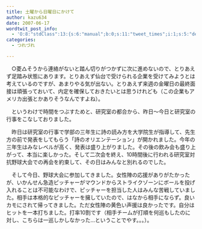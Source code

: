 ```yaml
---
title: 土曜から日曜日にかけて
author: kazu634
date: 2007-06-17
wordtwit_post_info:
  - 'O:8:"stdClass":13:{s:6:"manual";b:0;s:11:"tweet_times";i:1;s:5:"delay";i:0;s:7:"enabled";i:1;s:10:"separation";s:2:"60";s:7:"version";s:3:"3.7";s:14:"tweet_template";b:0;s:6:"status";i:2;s:6:"result";a:0:{}s:13:"tweet_counter";i:2;s:13:"tweet_log_ids";a:1:{i:0;i:2991;}s:9:"hash_tags";a:0:{}s:8:"accounts";a:1:{i:0;s:7:"kazu634";}}'
categories:
  - つれづれ

---
```

<div class="section">
<p>
    　○菱△そうから連絡がないと踏ん切りがつかずに次に進めないので、とりあえず足踏み状態にあります。とりあえず仙台で受けられる企業を受けてみようとは考えているのですが、あまりやる気が出ない。とりあえず来週の金曜日の最終面接は頑張っておいて、内定を確保しておきたいとは思うけれども（この企業もアメリカ出張とかありそうなんですよね）。
</p>
  
<p>
    　というわけで時間をつぶすためと、研究室の都合から、昨日～今日と研究室の行事をこなしておりました。
</p>
  
<p>
    　昨日は研究室の行事で学部の三年生に詩の読み方を大学院生が指導して、先生方の前で発表をしてもらう「詩のオリエンテーション」が開かれました。今年の三年生はみなレベルが高く、発表は盛り上がりました。その後の飲み会も盛り上がって、本当に楽しかった。そして二次会を終え、10時間後に行われる研究室対抗野球大会での再会を約束して、その日はみんなと別れるのでした。
</p>
  
<p>
    　そして今日、野球大会に参加してきました。女性陣の応援がありがたかったが、いかんせん急造ピッチャーがマウンドからストライクゾーンにボールを投げ入れることは不可能なわけで、ピッチャーを担当した人はみんな苦戦していました。相手は本格的なピッチャーを擁していたので、はなから相手にならず。良いカモにされて帰ってきました。ただ女性陣の黄色い声援は良かったです。自分はヒットを一本打ちました。打率10割です（相手チームが打順を何巡もしたのに対し、こちらは一巡しかしなかった…ということでやす。。。）。
</p>
</div>
